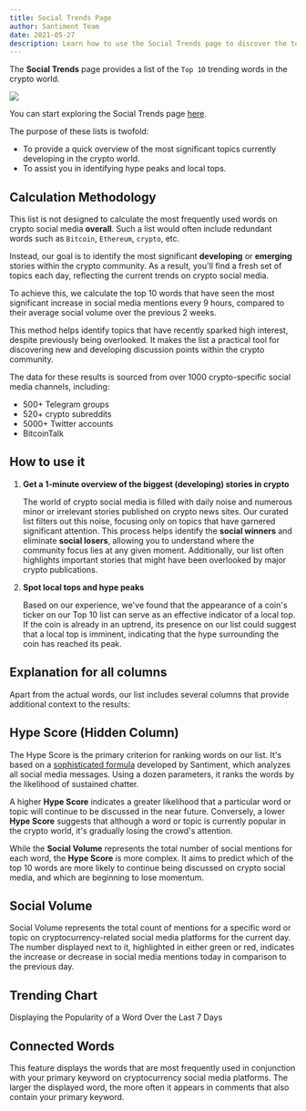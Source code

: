 ```yaml
---
title: Social Trends Page
author: Santiment Team
date: 2021-05-27
description: Learn how to use the Social Trends page to discover the top 10 trending words in the crypto world and gain insights into the most significant topics currently developing in the crypto sphere.
---
```


The **Social Trends** page provides a list of the `Top 10` trending words in the crypto world. 

![](https://user-images.githubusercontent.com/24521041/119869571-0f86f800-bf29-11eb-91dd-2e9e6c4c48d1.png)

You can start exploring the Social Trends page [here](https://app.santiment.net/labs/trends/).

The purpose of these lists is twofold:

- To provide a quick overview of the most significant topics currently developing in the crypto world.
- To assist you in identifying hype peaks and local tops.

## Calculation Methodology

This list is not designed to calculate the most frequently used words on crypto social media **overall**. Such a list would often include redundant words such as `Bitcoin`, `Ethereum`, `crypto`, etc. 

Instead, our goal is to identify the most significant **developing** or **emerging** stories within the crypto community. As a result, you'll find a fresh set of topics each day, reflecting the current trends on crypto social media. 

To achieve this, we calculate the top 10 words that have seen the most significant increase in social media mentions every 9 hours, compared to their average social volume over the previous 2 weeks. 

This method helps identify topics that have recently sparked high interest, despite previously being overlooked. It makes the list a practical tool for discovering new and developing discussion points within the crypto community. 

The data for these results is sourced from over 1000 crypto-specific social media channels, including:

- 500+ Telegram groups
- 520+ crypto subreddits
- 5000+ Twitter accounts
- BitcoinTalk

## How to use it

1. **Get a 1-minute overview of the biggest (developing) stories in crypto**

   The world of crypto social media is filled with daily noise and numerous minor or irrelevant stories published on crypto news sites. Our curated list filters out this noise, focusing only on topics that have garnered significant attention. This process helps identify the **social winners** and eliminate **social losers**, allowing you to understand where the community focus lies at any given moment. Additionally, our list often highlights important stories that might have been overlooked by major crypto publications.

2. **Spot local tops and hype peaks**

   Based on our experience, we've found that the appearance of a coin's ticker on our Top 10 list can serve as an effective indicator of a local top. If the coin is already in an uptrend, its presence on our list could suggest that a local top is imminent, indicating that the hype surrounding the coin has reached its peak.

## Explanation for all columns

Apart from the actual words, our list includes several columns that provide additional context to the results:

## Hype Score (Hidden Column)

The Hype Score is the primary criterion for ranking words on our list. It's based on a [sophisticated formula](/metrics/emerging-trends/#hype-score) developed by Santiment, which analyzes all social media messages. Using a dozen parameters, it ranks the words by the likelihood of sustained chatter. 

A higher **Hype Score** indicates a greater likelihood that a particular word or topic will continue to be discussed in the near future. Conversely, a lower **Hype Score** suggests that although a word or topic is currently popular in the crypto world, it's gradually losing the crowd's attention. 

While the **Social Volume** represents the total number of social mentions for each word, the **Hype Score** is more complex. It aims to predict which of the top 10 words are more likely to continue being discussed on crypto social media, and which are beginning to lose momentum. 

## Social Volume

Social Volume represents the total count of mentions for a specific word or topic on cryptocurrency-related social media platforms for the current day. The number displayed next to it, highlighted in either green or red, indicates the increase or decrease in social media mentions today in comparison to the previous day.

## Trending Chart

Displaying the Popularity of a Word Over the Last 7 Days

## Connected Words

This feature displays the words that are most frequently used in conjunction with your primary keyword on cryptocurrency social media platforms. The larger the displayed word, the more often it appears in comments that also contain your primary keyword.

